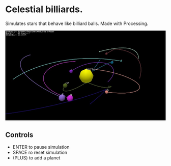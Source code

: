 # Celestial billiards.

Simulates stars that behave like billiard balls. Made with Processing. 

[![Alt text](/Celestial_billiards.jpg)]()

## Controls

- ENTER to pause simulation
- SPACE ro reset simulation
- (PLUS) to add a planet
  



